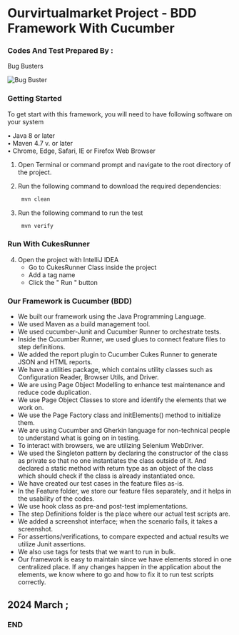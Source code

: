 # Ourvirtualmarket Project - BDD Framework With Cucumber


  ### Codes And Test Prepared By :
Bug Busters

![Bug Buster](https://github.com/KRAFTTECH-batch5/KT_B5_OurVirtualMarket_Project/assets/146031280/171ea671-d5ef-445c-b423-b8be486560d9)



  ### Getting Started
To get start with this framework, you will need to have following software on your system

• Java 8 or later \
• Maven 4.7 v. or later \
• Chrome, Edge, Safari, IE or Firefox Web Browser

1. Open Terminal or command prompt and navigate to the root directory of the project.
2. Run the following command to download the required dependencies:

   ```bash
    mvn clean
    ```

3. Run the following command to run the test

   ```bash
    mvn verify
    ```

  ### Run With CukesRunner
4. Open the project with IntelliJ IDEA
    - Go to CukesRunner Class inside the project
    - Add a tag name
    - Click the " Run " button
  
### Our Framework is Cucumber (BDD)

* We built our framework using the Java Programming Language.
* We used Maven as a build management tool.
* We used cucumber-Junit and Cucumber Runner to orchestrate tests.
* Inside the Cucumber Runner, we used glues to connect feature files to step definitions.
* We added the report plugin to Cucumber Cukes Runner to generate JSON and HTML reports.
* We have a utilities package, which contains utility classes such as Configuration Reader, Browser Utils, and Driver.
* We are using Page Object Modelling to enhance test maintenance and reduce code duplication.
* We use Page Object Classes to store and identify the elements that we work on.
* We use the Page Factory class and initElements() method to initialize them.
* We are using Cucumber and Gherkin language for non-technical people to understand what is going on in testing.
* To interact with browsers, we are utilizing Selenium WebDriver.
* We used the Singleton pattern by declaring the constructor of the class as private so that no one instantiates the class outside of it. And declared a static method with return type as an object of the class which should check if the class is already instantiated once.
* We have created our test cases in the feature files as-is.
* In the Feature folder, we store our feature files separately, and it helps in the usability of the codes.
* We use hook class as pre-and post-test implementations.
* The step Definitions folder is the place where our actual test scripts are.
* We added a screenshot interface; when the scenario fails, it takes a screenshot.
* For assertions/verifications, to compare expected and actual results we utilize Junit assertions.
* We also use tags for tests that we want to run in bulk.
* Our framework is easy to maintain since we have elements stored in one centralized place. If any changes happen in the application about the elements, we know where to go and how to fix it to run test scripts correctly. 

## 2024 March ;

### END


